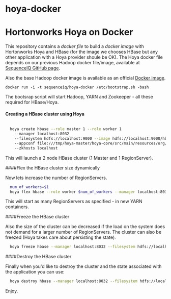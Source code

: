 hoya-docker
===========
# Hortonworks Hoya on Docker

This repository contains a *docker file* to build a *docker image* with Hortonworks Hoya and HBase (for the image we chooses HBase but any other application with a Hoya provider shoule be OK).
The Hoya docker file depends on our previous Hadoop docker file/image, available at [SequenceIQ GitHub page](https://github.com/sequenceiq/hadoop-docker). 

Also the base Hadoop docker image is available as an official [Docker image](https://index.docker.io/u/sequenceiq/hadoop-docker).



```
docker run -i -t sequenceiq/hoya-docker /etc/bootstrap.sh -bash
```

The bootsrap script will start Hadoop, YARN and Zookeeper - all these required for HBase/Hoya.


#### Creating a HBase cluster using Hoya 

``` bash

  hoya create hbase --role master 1 --role worker 1
    --manager localhost:8032
    --filesystem hdfs://localhost:9000 --image hdfs://localhost:9000/hbase.tar.gz
    --appconf file:///tmp/hoya-master/hoya-core/src/main/resources/org/apache/hoya/providers/hbase/conf
    --zkhosts localhost
```
This will launch a 2 node HBase cluster (1 Master and 1 RegionServer). 

####Flex the HBase cluster size dynamically

Now lets increase the number of RegionServers.

``` bash
  num_of_workers=$1
  hoya flex hbase --role worker $num_of_workers --manager localhost:8032 --filesystem hdfs://localhost:9000
```

This will start as many RegionServers as specified - in new YARN containers. 

####Freeze the HBase cluster

Also the size of the cluster can be decreased if the load on the system does not demand for a larger number of RegionServers. The cluster can also be freezed (Hoya takes care about persisting the state).

``` bash
  hoya freeze hbase --manager localhost:8032 --filesystem hdfs://localhost:9000
```

####Destroy the HBase cluster

Finally when you'd like to destroy the cluster and the state associated with the application you can use:

``` bash
  hoya destroy hbase --manager localhost:8032 --filesystem hdfs://localhost:9000
```

Enjoy.
